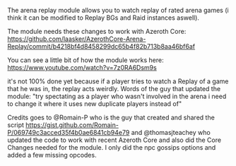 The arena replay module allows you to watch replay of rated arena games (i think it can be modified to Replay BGs and Raid instances aswell).

The module needs these changes to work with Azeroth Core: https://github.com/laasker/AzerothCore-Arena-Replay/commit/b4218bf4d8458299dc65b4f82b713b8aa46bf6af

You can see a little bit of how the module works here: 
https://www.youtube.com/watch?v=7z0RA6Dsm9s


it's not 100% done yet because if a player tries to watch a Replay of a game that he was in, the replay acts weirdly. Words of the guy that updated the module:
"try spectating as a player who wasn't involved in the arena
i need to change it where it uses new duplicate players instead of"



Credits goes to @Romain-P who is the guy that created and shared the script https://gist.github.com/Romain-P/069749c3acced35f4b0ae6841cb94e79 and @thomasjteachey who updated the code to work with recent Azeroth Core and also did the Core Changes needed for the module. 
I only did the npc gossips options and added a few missing opcodes.
